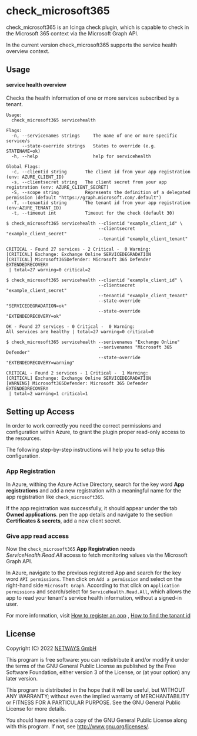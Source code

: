 # check_microsoft365

check_microsoft365 is an Icinga check plugin, which is capable to check in the Microsoft 365 context via the Microsoft
Graph API.

In the current version check_microsoft365 supports the service health overview context.

## Usage

#### service health overview

Checks the health information of one or more services subscribed by a tenant.

```
Usage:
  check_microsoft365 servicehealth

Flags:
  -n, --servicenames strings     The name of one or more specific service/s
      --state-override strings   States to override (e.g. STATENAME=ok)
  -h, --help                     help for servicehealth

Global Flags:
  -c, --clientid string       The client id from your app registration (env: AZURE_CLIENT_ID)
  -s, --clientsecret string   The client secret from your app registration (env: AZURE_CLIENT_SECRET)
  -S, --scope string          Represents the definition of a delegated permission (default "https://graph.microsoft.com/.default")
  -T, --tenantid string       The tenant id from your app registration (env:AZURE_TENANT_ID)
  -t, --timeout int           Timeout for the check (default 30)
```

````
$ check_microsoft365 servicehealth --clientid "example_client_id" \
                                   --clientsecret "example_client_secret"
                                   --tenantid "example_client_tenant"
                               
CRITICAL - Found 27 services - 2 Critical -  0 Warning:
[CRITICAL] Exchange: Exchange Online SERVICEDEGRADATION
[CRITICAL] Microsoft365Defender: Microsoft 365 Defender EXTENDEDRECOVERY
 | total=27 warning=0 critical=2

````

```
$ check_microsoft365 servicehealth --clientid "example_client_id" \
                                   --clientsecret "example_client_secret"
                                   --tenantid "example_client_tenant"
                                   --state-override "SERVICEDEGRADATION=ok"
                                   --state-override "EXTENDEDRECOVERY=ok"
                                    
OK - Found 27 services - 0 Critical -  0 Warning:
All services are healthy | total=27 warning=0 critical=0
```

```
$ check_microsoft365 servicehealth --serivenames "Exchange Online"
                                   --serivenames "Microsoft 365 Defender"
                                   --state-override "EXTENDEDRECOVERY=warning"

CRITICAL - Found 2 services - 1 Critical -  1 Warning:
[CRITICAL] Exchange: Exchange Online SERVICEDEGRADATION
[WARNING] Microsoft365Defender: Microsoft 365 Defender EXTENDEDRECOVERY
 | total=2 warning=1 critical=1

```

## Setting up Access

In order to work correctly you need the correct permissions and configuration within Azure, to grant the plugin proper
read-only access to the resources.

The following step-by-step instructions will help you to setup this configuration.

### App Registration

In Azure, withing the Azure Active Directory, search for the key word **App registrations** and add a new registration
with a meaningful name for the app registration like `check_microsoft365`.

If the app registration was successfully, it should appear under the tab **Owned applications**. pen the app details and
navigate to the section **Certificates & secrets**, add a new client secret.

### Give app read access

Now the `check_microsoft365` **App Registration** needs *ServiceHealth.Read.All* access to fetch monitoring values via
the Microsoft Graph API.

In Azure, navigate to the previous registered App and search for the key word `API permissions`. Then click
on `Add a permission`
and select on the right-hand side `Microsoft Graph`. According to that click on `Application permissions` and
search/select for
`ServiceHealth.Read.All`, which allows the app to read your tenant's service health information, without a signed-in
user.

For more information, visit [How to register an app](https://docs.microsoft.com/en-us/graph/auth-register-app-v2)
, [How to find the tanant id](https://docs.microsoft.com/en-us/azure/active-directory/fundamentals/active-directory-how-to-find-tenant)

## License

Copyright (C) 2022 [NETWAYS GmbH](mailto:info@netways)

This program is free software: you can redistribute it and/or modify it under the terms of the GNU General Public
License as published by the Free Software Foundation, either version 3 of the License, or
(at your option) any later version.

This program is distributed in the hope that it will be useful, but WITHOUT ANY WARRANTY; without even the implied
warranty of MERCHANTABILITY or FITNESS FOR A PARTICULAR PURPOSE. See the GNU General Public License for more details.

You should have received a copy of the GNU General Public License along with this program. If not,
see <http://www.gnu.org/licenses/>.
